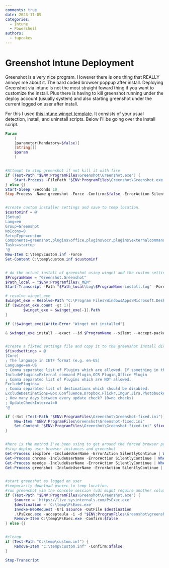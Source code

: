 ```yaml
---
comments: true
date: 2023-11-09
categories:
  - Intune
  - Powershell
authors:
  - tupcakes
---
```



# Greenshot Intune Deployment

Greenshot is a very nice program. However there is one thing that REALLY annoys me about it. The hard coded browser poppup after install. Deploying Greenshot via Intune is not the most straight foward thing if you want to customize the install. Plus there is having to kill greenshot running under the deploy account (usually system) and also starting greenshot under the current logged on user after install.

For this I used [this intune winget template](https://github.com/FlorianSLZ/scloud/blob/main/winget/winget-program-template/winget-program-template.zip). It consists of your usual detection, install, and uninstall scripts. Below I'll be going over the install script.



```powershell
Param
    (
    [parameter(Mandatory=$false)]
    [String[]]
    $param
    )


#Attempt to stop greenshot if not kill it with fire
if (Test-Path "$ENV:ProgramFiles\Greenshot\Greenshot.exe") {
    Start-Process -FilePath "$ENV:ProgramFiles\Greenshot\Greenshot.exe /exit"
} else {}
Start-Sleep -Seconds 10
Stop-Process -Name greenshot -Force -Confirm:$false -ErrorAction SilentlyContinue


#create custom installer settings and save to temp location.
$custominf = @'
[Setup]
Lang=en
Group=Greenshot
NoIcons=0
SetupType=custom
Components=greenshot,plugins\office,plugins\ocr,plugins\externalcommand
Tasks=startup
'@
New-Item C:\temp\custom.inf -Force
Set-Content C:\temp\custom.inf $custominf


# do the actual install of greenshot using winget and the custom settings we saved in the last step
$ProgramName = "Greenshot.Greenshot"
$Path_local = "$Env:Programfiles\_MEM"
Start-Transcript -Path "$Path_local\Log\$ProgramName-install.log" -Force -Append

# resolve winget_exe
$winget_exe = Resolve-Path "C:\Program Files\WindowsApps\Microsoft.DesktopAppInstaller_*_x64__8wekyb3d8bbwe\winget.exe"
if ($winget_exe.count -gt 1){
        $winget_exe = $winget_exe[-1].Path
}

if (!$winget_exe){Write-Error "Winget not installed"}

& $winget_exe install --exact --id $ProgramName --silent --accept-package-agreements --accept-source-agreements --scope=machine $param --override "/LOADINF=C:\temp\custom.inf /NORESTART /VERYSILENT"


#create a fixted settings file and copy it to the greenshot install directory. These settings are enforced in the app.
$fixedsettings = @'
[Core]
; The language in IETF format (e.g. en-US)
Language=en-US
; Comma separated list of Plugins which are allowed. If something in the list, than every plugin not in the list will not be loaded!
IncludePlugins=External command Plugin,OCR Plugin,Office Plugin
; Comma separated list of Plugins which are NOT allowed.
ExcludePlugins=
; Comma separated list of destinations which should be disabled.
ExcludeDestinations=Box,Confluence,Dropbox,Flickr,Imgur,Jira,Photobucket,Picasa,
; How many days between every update check? (0=no checks)
; UpdateCheckInterval=0
'@

if (-Not (Test-Path "$ENV:ProgramFiles\Greenshot\Greenshot-fixed.ini")) {
    New-Item "$ENV:ProgramFiles\Greenshot\Greenshot-fixed.ini"
    Set-Content "$ENV:ProgramFiles\Greenshot\Greenshot-fixed.ini" $fixedsettings
}


#here is the method I've been using to get around the forced browser poppup.
#stop deploy user browser instances and greenshot
Get-Process iexplore -IncludeUserName -ErrorAction SilentlyContinue | Where-Object UserName -match $env:username | Stop-Process -ErrorAction SilentlyContinue
Get-Process chrome -IncludeUserName -ErrorAction SilentlyContinue | Where-Object UserName -match $env:username | Stop-Process -ErrorAction SilentlyContinue
Get-Process msedge -IncludeUserName -ErrorAction SilentlyContinue | Where-Object UserName -match $env:username | Stop-Process -ErrorAction SilentlyContinue
Get-Process greenshot -IncludeUserName -ErrorAction SilentlyContinue | Where-Object UserName -match $env:username | Stop-Process -ErrorAction SilentlyContinue


#start greenshot as logged on user
#temporarily download psexec to temp location.
#run greenshot via the console session (vdi might require another solution)
if (Test-Path "$ENV:ProgramFiles\Greenshot\Greenshot.exe") {
    $source = 'https://live.sysinternals.com/PsExec.exe'
    $destination = 'C:\temp\PsExec.exe'
    Invoke-WebRequest -Uri $source -OutFile $destination
    .\PsExec.exe -accepteula -i -d "$ENV:ProgramFiles\Greenshot\greenshot.exe"
    Remove-Item C:\temp\PsExec.exe -Confirm:$false
} else {}


#cleaup
if (Test-Path "C:\temp\custom.inf") {
    Remove-Item "C:\temp\custom.inf" -Confirm:$false
}

Stop-Transcript
```